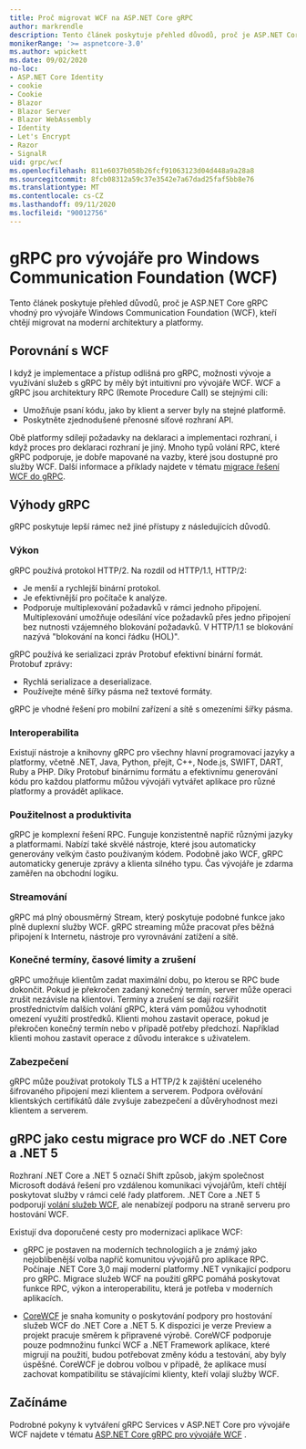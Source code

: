 ```yaml
---
title: Proč migrovat WCF na ASP.NET Core gRPC
author: markrendle
description: Tento článek poskytuje přehled důvodů, proč je ASP.NET Core gRPC vhodný pro vývojáře Windows Communication Foundation (WCF), kteří chtějí migrovat na moderní architektury a platformy.
monikerRange: '>= aspnetcore-3.0'
ms.author: wpickett
ms.date: 09/02/2020
no-loc:
- ASP.NET Core Identity
- cookie
- Cookie
- Blazor
- Blazor Server
- Blazor WebAssembly
- Identity
- Let's Encrypt
- Razor
- SignalR
uid: grpc/wcf
ms.openlocfilehash: 811e6037b058b26fcf91063123d04d448a9a28a8
ms.sourcegitcommit: 8fcb08312a59c37e3542e7a67dad25faf5bb8e76
ms.translationtype: MT
ms.contentlocale: cs-CZ
ms.lasthandoff: 09/11/2020
ms.locfileid: "90012756"
---
```

# <a name="grpc-for-windows-communication-foundation-wcf-developers"></a>gRPC pro vývojáře pro Windows Communication Foundation (WCF)

Tento článek poskytuje přehled důvodů, proč je ASP.NET Core gRPC vhodný pro vývojáře Windows Communication Foundation (WCF), kteří chtějí migrovat na moderní architektury a platformy.

## <a name="comparison-to-wcf"></a>Porovnání s WCF

I když je implementace a přístup odlišná pro gRPC, možnosti vývoje a využívání služeb s gRPC by měly být intuitivní pro vývojáře WCF. WCF a gRPC jsou architektury RPC (Remote Procedure Call) se stejnými cíli:

* Umožňuje psaní kódu, jako by klient a server byly na stejné platformě.
* Poskytněte zjednodušené přenosné síťové rozhraní API.

Obě platformy sdílejí požadavky na deklaraci a implementaci rozhraní, i když proces pro deklaraci rozhraní je jiný. Mnoho typů volání RPC, které gRPC podporuje, je dobře mapované na vazby, které jsou dostupné pro služby WCF. Další informace a příklady najdete v tématu [migrace řešení WCF do gRPC](/dotnet/architecture/grpc-for-wcf-developers/migrate-wcf-to-grpc).

## <a name="benefits-of-grpc"></a>Výhody gRPC

gRPC poskytuje lepší rámec než jiné přístupy z následujících důvodů.

### <a name="performance"></a>Výkon

gRPC používá protokol HTTP/2. Na rozdíl od HTTP/1.1, HTTP/2:

* Je menší a rychlejší binární protokol.
* Je efektivnější pro počítače k analýze.
* Podporuje multiplexování požadavků v rámci jednoho připojení. Multiplexování umožňuje odesílání více požadavků přes jedno připojení bez nutnosti vzájemného blokování požadavků. V HTTP/1.1 se blokování nazývá "blokování na konci řádku (HOL)".

gRPC používá ke serializaci zpráv Protobuf efektivní binární formát. Protobuf zprávy:
* Rychlá serializace a deserializace.
* Používejte méně šířky pásma než textové formáty. 

gRPC je vhodné řešení pro mobilní zařízení a sítě s omezeními šířky pásma.

### <a name="interoperability"></a>Interoperabilita

Existují nástroje a knihovny gRPC pro všechny hlavní programovací jazyky a platformy, včetně .NET, Java, Python, přejít, C++, Node.js, SWIFT, DART, Ruby a PHP. Díky Protobuf binárnímu formátu a efektivnímu generování kódu pro každou platformu můžou vývojáři vytvářet aplikace pro různé platformy a provádět aplikace.

### <a name="usability-and-productivity"></a>Použitelnost a produktivita

gRPC je komplexní řešení RPC. Funguje konzistentně napříč různými jazyky a platformami. Nabízí také skvělé nástroje, které jsou automaticky generovány velkým často používaným kódem. Podobně jako WCF, gRPC automaticky generuje zprávy a klienta silného typu. Čas vývojáře je zdarma zaměřen na obchodní logiku.

### <a name="streaming"></a>Streamování

gRPC má plný obousměrný Stream, který poskytuje podobné funkce jako plně duplexní služby WCF. gRPC streaming může pracovat přes běžná připojení k Internetu, nástroje pro vyrovnávání zatížení a sítě.

### <a name="deadlines-timeouts-and-cancellation"></a>Konečné termíny, časové limity a zrušení

gRPC umožňuje klientům zadat maximální dobu, po kterou se RPC bude dokončit. Pokud je překročen zadaný konečný termín, server může operaci zrušit nezávisle na klientovi. Termíny a zrušení se dají rozšířit prostřednictvím dalších volání gRPC, která vám pomůžou vyhodnotit omezení využití prostředků. Klienti mohou zastavit operace, pokud je překročen konečný termín nebo v případě potřeby předchozí. Například klienti mohou zastavit operace z důvodu interakce s uživatelem.

### <a name="security"></a>Zabezpečení

gRPC může používat protokoly TLS a HTTP/2 k zajištění uceleného šifrovaného připojení mezi klientem a serverem. Podpora ověřování klientských certifikátů dále zvyšuje zabezpečení a důvěryhodnost mezi klientem a serverem.

## <a name="grpc-as-a-migration-path-for-wcf-to-net-core-and-net-5"></a>gRPC jako cestu migrace pro WCF do .NET Core a .NET 5

Rozhraní .NET Core a .NET 5 označí Shift způsob, jakým společnost Microsoft dodává řešení pro vzdálenou komunikaci vývojářům, kteří chtějí poskytovat služby v rámci celé řady platforem. .NET Core a .NET 5 podporují [volání služeb WCF](/dotnet/core/additional-tools/wcf-web-service-reference-guide), ale nenabízejí podporu na straně serveru pro hostování WCF.

Existují dva doporučené cesty pro modernizaci aplikace WCF:

* gRPC je postaven na moderních technologiích a je známý jako nejoblíbenější volba napříč komunitou vývojářů pro aplikace RPC. Počínaje .NET Core 3,0 mají moderní platformy .NET vynikající podporu pro gRPC. Migrace služeb WCF na použití gRPC pomáhá poskytovat funkce RPC, výkon a interoperabilitu, která je potřeba v moderních aplikacích.

* [CoreWCF](https://github.com/CoreWCF/CoreWCF) je snaha komunity o poskytování podpory pro hostování služeb WCF do .NET Core a .NET 5. K dispozici je verze Preview a projekt pracuje směrem k připravené výrobě. CoreWCF podporuje pouze podmnožinu funkcí WCF a .NET Framework aplikace, které migrují na použití, budou potřebovat změny kódu a testování, aby byly úspěšné. CoreWCF je dobrou volbou v případě, že aplikace musí zachovat kompatibilitu se stávajícími klienty, kteří volají služby WCF.

## <a name="get-started"></a>Začínáme

Podrobné pokyny k vytváření gRPC Services v ASP.NET Core pro vývojáře WCF najdete v tématu [ASP.NET Core gRPC pro vývojáře WCF](/dotnet/architecture/grpc-for-wcf-developers) .
